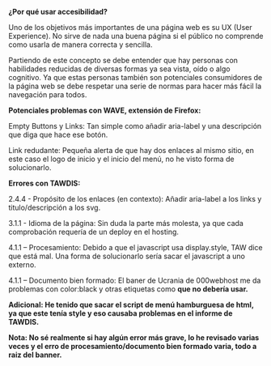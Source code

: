 **¿Por qué usar accesibilidad?**

Uno de los objetivos más importantes de una página web es su UX (User Experience). No sirve de nada una buena página si el público no comprende como usarla de manera correcta y sencilla.

Partiendo de este concepto se debe entender que hay personas con habilidades reducidas de diversas formas ya sea vista, oído o algo cognitivo. Ya que estas personas también son potenciales consumidores de la página web se debe respetar una serie de normas para hacer más fácil la navegación para todos.


**Potenciales problemas con WAVE, extensión de Firefox:**

Empty Buttons y Links: Tan simple como añadir aria-label y una descripción que diga que hace ese botón.

Link redudante: Pequeña alerta de que hay dos enlaces al mismo sitio, en este caso el logo de inicio y el inicio del menú, no he visto forma de solucionarlo.


**Errores con TAWDIS:**

2.4.4 - Propósito de los enlaces (en contexto): Añadir aria-label a los links y titulo/descripción a los svg.

3.1.1 - Idioma de la página: Sin duda la parte más molesta, ya que cada comprobación requería de un deploy en el hosting.

4.1.1 – Procesamiento: Debido a que el javascript usa display.style, TAW dice que está mal. Una forma de solucionarlo sería sacar el javascript a uno externo.

4.1.1 – Documento bien formado: El baner de Ucrania de 000webhost me da problemas con color:black y otras etiquetas como <b> que no debería usar.

Adicional: He tenido que sacar el script de menú hamburguesa de html, ya que este tenía style y eso causaba problemas en el informe de TAWDIS.

Nota: No sé realmente si hay algún error más grave, lo he revisado varias veces y el erro de procesamiento/documento bien formado varia, todo a raiz del banner.
